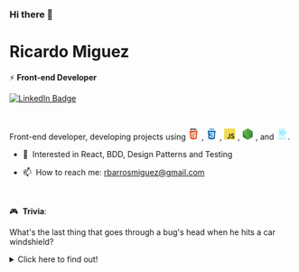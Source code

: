 ### Hi there 👋

# Ricardo Miguez

⚡  **Front-end Developer**

[![LinkedIn Badge](https://img.shields.io/badge/-LinkedIn-blue?style=for-the-badge&logo=linkedin&logoColor=white)](https://linkedin.com/in/rbarrosmiguez)

<br>

Front-end developer, developing projects using
<img src="https://raw.githubusercontent.com/devicons/devicon/master/icons/html5/html5-original-wordmark.svg" alt="html5"  width="20" height="20"/> , 
<img src="https://raw.githubusercontent.com/devicons/devicon/master/icons/css3/css3-plain-wordmark.svg" alt="css3"  width="20" height="20"/> ,
<img src="https://raw.githubusercontent.com/devicons/devicon/master/icons/javascript/javascript-original.svg" alt="javascript" width="20" height="20"/> ,
<img src="https://raw.githubusercontent.com/devicons/devicon/master/icons/nodejs/nodejs-original.svg" alt="nodejs" width="20" height="20"/> ,
and
<img src="https://raw.githubusercontent.com/devicons/devicon/master/icons/react/react-original-wordmark.svg" alt="react" width="20" height="20"/>.

- 🔭&nbsp;&nbsp;Interested in React, BDD, Design Patterns and Testing

- 📫&nbsp;&nbsp;How to reach me: rbarrosmiguez@gmail.com

<br>

🎮&nbsp;&nbsp;**Trivia**:

What's the last thing that goes through a bug's head when he hits a car windshield?
<details>
  <summary>Click here to find out!</summary>
  His Legs!
</details>
<!--
**ricardomiguez/ricardomiguez** is a ✨ _special_ ✨ repository because its `README.md` (this file) appears on your GitHub profile.

Here are some ideas to get you started:

- 🔭 I’m currently working on ...
- 🌱 I’m currently learning ...
- 👯 I’m looking to collaborate on ...
- 🤔 I’m looking for help with ...
- 💬 Ask me about ...
- 📫 How to reach me: ...
- 😄 Pronouns: ...
- ⚡ Fun fact: ...
-->

